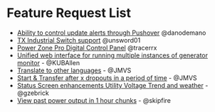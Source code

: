 # Feature Request List
- [Ability to control update alerts through Pushover](https://github.com/jgyates/genmon/issues/523) @danodemano 
- [TX Industrial Switch support](https://github.com/jgyates/genmon/issues/463) @unsword01
- [Power Zone Pro Digital Control Panel](https://github.com/jgyates/genmon/issues/435) @tracerrx
- [Unified web interface for running multiple instances of generator monitor](https://github.com/jgyates/genmon/issues/260) - @KUBAllen
- [Translate to other languages](https://github.com/jgyates/genmon/issues/239) - @JMVS
- [Start & Transfer after x dropouts in a period of time](https://github.com/jgyates/genmon/issues/353) - @JMVS
- [Status Screen enhancements Utility Voltage Trend and weather](https://github.com/jgyates/genmon/issues/439) - @gzebrick
- [View past power output in 1 hour chunks](https://github.com/jgyates/genmon/issues) - @skipfire
